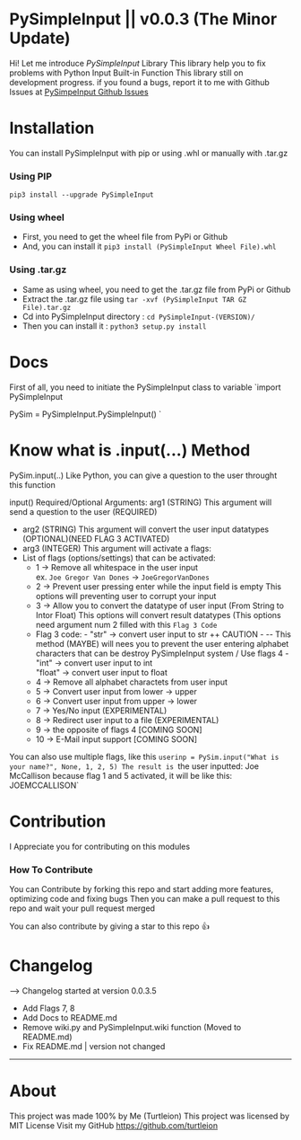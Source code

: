 
# PySimpleInput || v0.0.3 (The Minor Update)

Hi! Let me introduce *PySimpleInput* Library
This library help you to fix problems with Python Input Built-in Function
This library still on development progress.
    if you found a bugs, report it to me with Github Issues at [PySimpeInput Github Issues](https://github.com/turtleion/PySimpleInput/issues) 
    
# Installation
You can install PySimpleInput with pip or using .whl or manually with .tar.gz
### Using PIP
`pip3 install --upgrade PySimpleInput`
### Using wheel
- First, you need to get the wheel file from PyPi or Github
- And, you can install it
`pip3 install (PySimpleInput Wheel File).whl`
### Using .tar.gz
- Same as using wheel, you need to get the .tar.gz file from PyPi or Github
- Extract the .tar.gz file using `tar -xvf (PySimpleInput TAR GZ File).tar.gz`
- Cd into PySimpleInput directory : `cd PySimpleInput-(VERSION)/`
- Then you can install it : `python3 setup.py install`


# Docs
First of all, you need to initiate the PySimpleInput class to variable
`import PySimpleInput
 
 PySim = PySimpleInput.PySimpleInput()
`
# Know what is .input(...) Method
PySim.input(..)
Like Python, you can give a question to the user throught this function

input() Required/Optional Arguments:    arg1 (STRING) This argument will send a question to the user (REQUIRED) 
- arg2 (STRING) This argument will convert the user input datatypes (OPTIONAL)(NEED FLAG 3 ACTIVATED)
- arg3 (INTEGER) This argument will activate a flags:
- List of flags (options/settings) that can be activated:
    -   1 -> Remove all whitespace in the user input    
            ex. `Joe Gregor Van Dones` -> `JoeGregorVanDones`
    -   2 -> Prevent user pressing enter while the input field is empty
            This options will preventing user to corrupt your input
    -   3 -> Allow you to convert the datatype of user input (From String to Intor Float) 
            This options will convert result datatypes (This options need argument num 2 filled with this `Flag 3 Code`
    -   Flag 3 code:                                                                    - "str" -> convert user input to str 
                ++ CAUTION
            - -- This method (MAYBE) will nees you to prevent the user entering alphabet characters that can be destroy PySimpleInput system / Use flags 4
            - "int" ->  convert user input to int     
                "float" ->  convert user input to float
    -   4 -> Remove all alphabet charactets from user input
    -   5 -> Convert user input from lower -> upper
    -   6 -> Convert user input from upper -> lower
    -   7 -> Yes/No input (EXPERIMENTAL)
    -   8 -> Redirect user input to a file (EXPERIMENTAL)
    -   9 -> the opposite of flags 4 [COMING SOON]
    -   10 -> E-Mail input support [COMING SOON]
    
You can also use multiple flags, like this
`userinp = PySim.input("What is your name?", None, 1, 2, 5)
The result is
`the user inputted: Joe McCallison because flag 1 and 5 activated, it will be like this: JOEMCCALLISON`

# Contribution
I Appreciate you for contributing on this modules
### How To Contribute
You can Contribute by forking this repo and start adding more features, optimizing code and fixing bugs
Then you can make a pull request to this repo and wait your pull request merged

You can also contribute by giving a star to this repo 👍

# Changelog
--> Changelog started at version 0.0.3.5
- Add Flags 7, 8
- Add Docs to README.md
- Remove wiki.py and PySimpleInput.wiki function (Moved to README.md)
- Fix README.md | version not changed
--------

# About
This project was made 100% by Me (Turtleion) 
This project was licensed by MIT License
Visit my GitHub
https://github.com/turtleion


